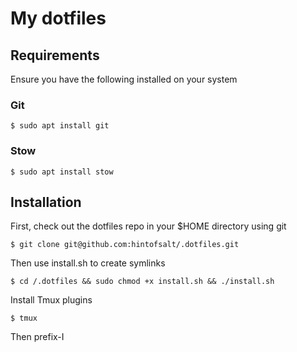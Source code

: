# My dotfiles

## Requirements

Ensure you have the following installed on your system

### Git

```
$ sudo apt install git
```

### Stow

```
$ sudo apt install stow
```

## Installation

First, check out the dotfiles repo in your $HOME directory using git

```
$ git clone git@github.com:hintofsalt/.dotfiles.git
```

Then use install.sh to create symlinks

```
$ cd /.dotfiles && sudo chmod +x install.sh && ./install.sh
```

Install Tmux plugins

```
$ tmux
```
Then prefix-I
